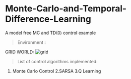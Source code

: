 # Monte-Carlo-and-Temporal-Difference-Learning

A model free MC and TD(0) control example

> Environment : 

GRID WORLD:  ![grid](https://ibb.co/tPHzcTs)

> List of control algorithms implemented: 

1. Monte Carlo Control            2.SARSA                  3.Q Learning
